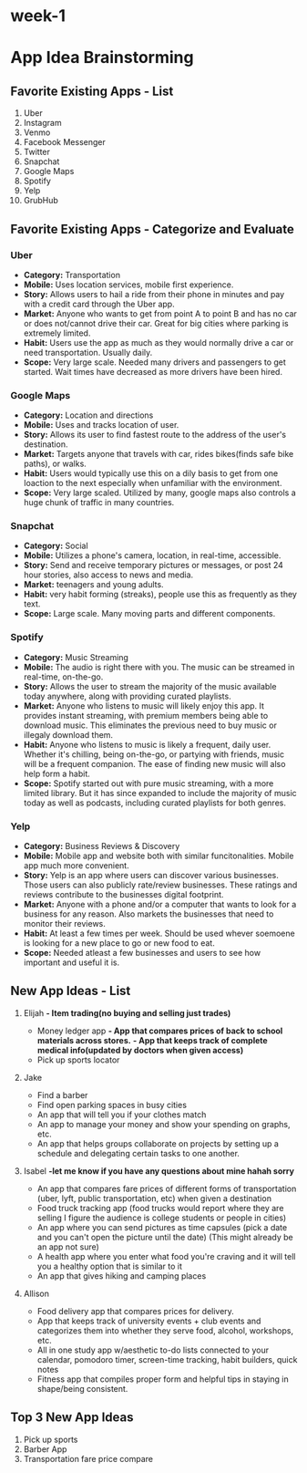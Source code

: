 # week-1
# App Idea Brainstorming

## Favorite Existing Apps - List

1. Uber
2. Instagram
3. Venmo
4. Facebook Messenger
5. Twitter
6. Snapchat
7. Google Maps
8. Spotify
9. Yelp
10. GrubHub

## Favorite Existing Apps - Categorize and Evaluate

### Uber
- **Category:** Transportation
- **Mobile:** Uses location services, mobile first experience.
- **Story:** Allows users to hail a ride from their phone in minutes and pay with a credit card through the Uber app.
- **Market:** Anyone who wants to get from point A to point B and has no car or does not/cannot drive their car. Great for big cities where parking is extremely limited.
- **Habit:** Users use the app as much as they would normally drive a car or need transportation. Usually daily. 
- **Scope:** Very large scale. Needed many drivers and passengers to get started. Wait times have decreased as more drivers have been hired.
### Google Maps
- **Category:** Location and directions
- **Mobile:** Uses and tracks location of user. 
- **Story:** Allows its user to find fastest route to the address of the user's destination.
- **Market:** Targets anyone that travels with car, rides bikes(finds safe bike paths), or walks.
- **Habit:** Users would typically use this on a dily basis to get from one loaction to the next especially when unfamiliar with the environment.
- **Scope:** Very large scaled. Utilized by many, google maps also controls a huge chunk of traffic in many countries. 
### Snapchat
- **Category:** Social
- **Mobile:** Utilizes a phone's camera, location, in real-time, accessible.
- **Story:** Send and receive temporary pictures or messages, or post 24 hour stories, also access to news and media.
- **Market:** teenagers and young adults.
- **Habit:** very habit forming (streaks), people use this as frequently as they text.
- **Scope:** Large scale. Many moving parts and different components. 
### Spotify
- **Category:** Music Streaming
- **Mobile:** The audio is right there with you. The music can be streamed in real-time, on-the-go.
- **Story:** Allows the user to stream the majority of the music available today anywhere, along with providing curated playlists.
- **Market:** Anyone who listens to music will likely enjoy this app. It provides instant streaming, with premium members being able to download music. This eliminates the previous need to buy music or illegaly download them.
- **Habit:** Anyone who listens to music is likely a frequent, daily user. Whether it's chilling, being on-the-go, or partying with friends, music will be a frequent companion. The ease of finding new music will also help form a habit.
- **Scope:** Spotify started out with pure music streaming, with a more limited library. But it has since expanded to include the majority of music today as well as podcasts, including curated playlists for both genres.

### Yelp
- **Category:** Business Reviews & Discovery
- **Mobile:** Mobile app and website both with similar funcitonalities. Mobile app much more convenient.
- **Story:** Yelp is an app where users can discover various businesses. Those users can also publicly rate/review businesses. These ratings and reviews contribute to the businesses digital footprint.
- **Market:** Anyone with a phone and/or a computer that wants to look for a business for any reason. Also markets the businesses that need to monitor their reviews.
- **Habit:** At least a few times per week. Should be used whever soemoene is looking for a new place to go or new food to eat. 
- **Scope:** Needed atleast a few businesses and users to see how important and useful it is.

## New App Ideas - List

1. Elijah
    **- Item trading(no buying and selling just trades)**
    - Money ledger app
    **- App that compares prices of back to school materials across stores.**
    **- App that keeps track of complete medical info(updated by doctors when given access)**
    - Pick up sports locator


2. Jake
    - Find a barber
    - Find open parking spaces in busy cities
    - An app that will tell you if your clothes match
    - An app to manage your money and show your spending on graphs, etc.
    - An app that helps groups collaborate on projects by setting up a schedule and delegating certain tasks to one another.

3. Isabel **-let me know if you have any questions about mine hahah sorry**
    - An app that compares fare prices of different forms of transportation (uber, lyft, public transportation, etc) when given a destination
    - Food truck tracking app (food trucks would report where they are selling I figure the audience is college students or people in cities)
    - An app where you can send pictures as time capsules (pick a date and you can't open the picture until the date) (This might already be an app not sure)
    - A health app where you enter what food you're craving and it will tell you a healthy option that is similar to it 
    - An app that gives hiking and camping places 

4. Allison
    - Food delivery app that compares prices for delivery.
    - App that keeps track of university events + club events and categorizes them into whether they serve food, alcohol, workshops, etc.
    - All in one study app w/aesthetic to-do lists connected to your calendar, pomodoro timer, screen-time tracking, habit builders, quick notes
    - Fitness app that compiles proper form and helpful tips in staying in shape/being consistent.

## Top 3 New App Ideas
1. Pick up sports
2. Barber App
3. Transportation fare price compare 
